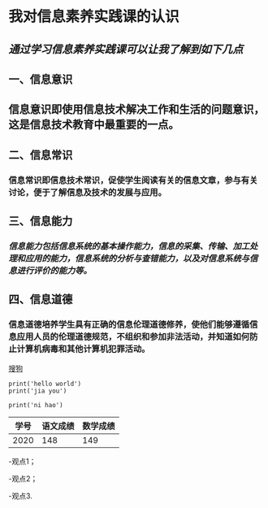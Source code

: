 #            我对信息素养实践课的认识

## *通过学习信息素养实践课可以让我了解到如下几点*

## 一、信息意识

## 信息意识即使用信息技术解决工作和生活的问题意识，这是信息技术教育中最重要的一点。

## 二、信息常识

###  **信息常识即信息技术常识，促使学生阅读有关的信息文章，参与有关讨论，便于了解信息及技术的发展与应用。**

## 三、信息能力

### *信息能力包括信息系统的基本操作能力，信息的采集、传输、加工处理和应用的能力，信息系统的分析与查错能力，以及对信息系统与信息进行评价的能力等。*

## 四、信息道德

### 信息道德培养学生具有正确的信息伦理道德修养，使他们能够遵循信息应用人员的伦理道德规范，不组织和参加非法活动，并知道如何防止计算机病毒和其他计算机犯罪活动。

[搜狗](https://www.sogou.com/?hdq=sogou-wsse-90fd4f88f588ae64&np=1)

```
print('hello world')
print('jia you')
```

`print('ni hao')`

| 学号 | 语文成绩 | 数学成绩 |
| ---- | -------- | -------- |
| 2020 | 148      | 149      |

-观点1；

-观点2；

-观点3.















































